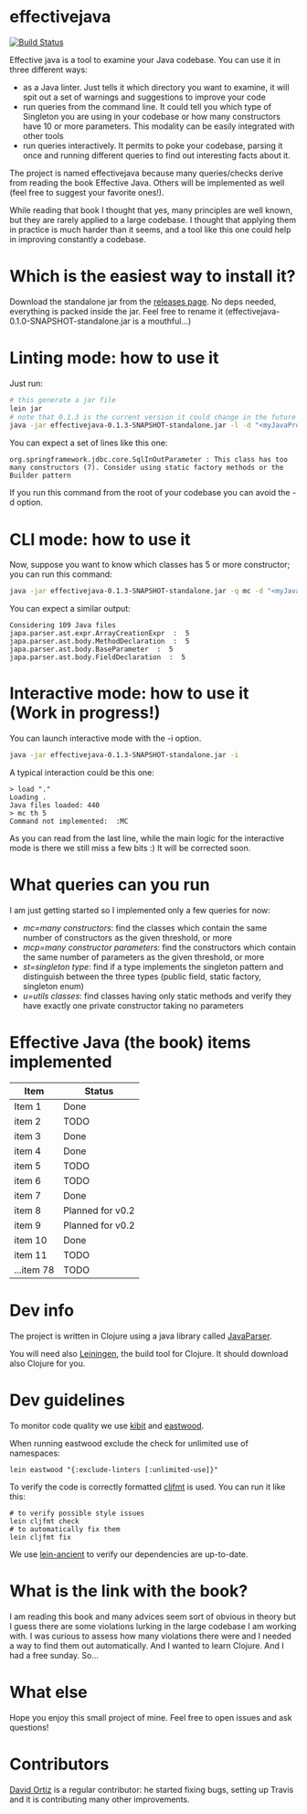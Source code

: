 effectivejava
=============

[![Build Status](https://travis-ci.org/ftomassetti/effectivejava.svg?branch=master)](https://travis-ci.org/ftomassetti/effectivejava)

Effective java is a tool to examine your Java codebase. You can use it in three different ways:
* as a Java linter. Just tells it which directory you want to examine, it will spit out a set of warnings and suggestions to improve your code
* run queries from the command line. It could tell you which type of Singleton you are using in your codebase or how many constructors have 10 or more parameters. This modality can be easily integrated with other tools
* run queries interactively. It permits to poke your codebase, parsing it once and running different queries to find out interesting facts about it.

The project is named effectivejava because many queries/checks derive from reading the book Effective Java. Others will be implemented as well (feel free to suggest your favorite ones!).

While reading that book I thought that yes, many principles are well known, but they are rarely applied to a large codebase. I thought that applying them in practice is much harder than it seems, and a tool like this one could help in improving constantly a codebase.

Which is the easiest way to install it?
=======================================

Download the standalone jar from the [releases page](https://github.com/ftomassetti/effectivejava/releases). 
No deps needed, everything is packed inside the jar.
Feel free to rename it (effectivejava-0.1.0-SNAPSHOT-standalone.jar is a mouthful...)

Linting mode: how to use it
===========================

Just run:

```bash
# this generate a jar file
lein jar
# note that 0.1.3 is the current version it could change in the future
java -jar effectivejava-0.1.3-SNAPSHOT-standalone.jar -l -d "<myJavaProjectDir>"
```

You can expect a set of lines like this one:
```
org.springframework.jdbc.core.SqlInOutParameter : This class has too many constructors (7). Consider using static factory methods or the Builder pattern
```

If you run this command from the root of your codebase you can avoid the -d option.

CLI mode: how to use it
=======================

Now, suppose you want to know which classes has 5 or more constructor; you can run this command:
```bash
java -jar effectivejava-0.1.3-SNAPSHOT-standalone.jar -q mc -d "<myJavaProjectDir>" -t 5
```
You can expect a similar output:
```
Considering 109 Java files
japa.parser.ast.expr.ArrayCreationExpr  :  5
japa.parser.ast.body.MethodDeclaration  :  5
japa.parser.ast.body.BaseParameter  :  5
japa.parser.ast.body.FieldDeclaration  :  5
```

Interactive mode: how to use it (Work in progress!)
===================================================

You can launch interactive mode with the -i option.

```bash
java -jar effectivejava-0.1.3-SNAPSHOT-standalone.jar -i
```

A typical interaction could be this one:

```
> load "."
Loading .
Java files loaded: 440
> mc th 5
Command not implemented:  :MC
```

As you can read from the last line, while the main logic for the interactive mode is there we still miss a few bits :)
It will be corrected soon.

What queries can you run
========================
I am just getting started so I implemented only a few queries for now:

* _mc=many constructors_: find the classes which contain the same number of constructors as the given threshold, or more
* _mcp=many constructor parameters_: find the constructors which contain the same number of parameters as the given threshold, or more
* _st=singleton type_: find if a type implements the singleton pattern and distinguish between the three types (public field, static factory, singleton enum)
* _u=utils classes_: find classes having only static methods and verify they have exactly one private constructor taking no parameters

Effective Java (the book) items implemented
===========================================

| Item   | Status  |
| ------  |---------|
| Item 1  | Done |
| item 2  | TODO |
| item 3  | Done |
| item 4  | Done |
| item 5  | TODO |
| item 6  | TODO |
| item 7  | Done |
| item 8  | Planned for v0.2 |
| item 9  | Planned for v0.2 |
| item 10  | Done | 
| item 11  | TODO |
| ...item 78 | TODO |

Dev info
========
The project is written in Clojure using a java library called [JavaParser](https://github.com/javaparser/javaparser).

You will need also [Leiningen](http://leiningen.org/), the build tool for Clojure. It should download also Clojure for you.

Dev guidelines
==============

To monitor code quality we use [kibit](https://github.com/jonase/kibit) and [eastwood](https://github.com/jonase/eastwood).

When running eastwood exclude the check for unlimited use of namespaces:

```
lein eastwood "{:exclude-linters [:unlimited-use]}"
```

To verify the code is correctly formatted [cljfmt](https://github.com/weavejester/cljfmt) is used. You can run it like this:
```
# to verify possible style issues
lein cljfmt check
# to automatically fix them
lein cljfmt fix
```

We use [lein-ancient](https://github.com/xsc/lein-ancient) to verify our dependencies are up-to-date.

What is the link with the book?
===============================
I am reading this book and many advices seem sort of obvious in theory but I guess there are some violations lurking in the large codebase I am working with. I was curious to assess how many violations there were and I needed a way to find them out automatically.
And I wanted to learn Clojure.
And I had a free sunday.
So...

What else
=========
Hope you enjoy this small project of mine. Feel free to open issues and ask questions!

Contributors
============

[David Ortiz](https://github.com/davidor) is a regular contributor: he started fixing bugs, setting up Travis and it is contributing many other improvements.
